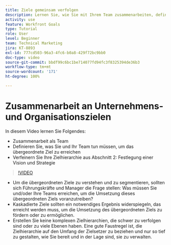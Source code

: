 ```yaml
---
title: Ziele gemeinsam verfolgen
description: Lernen Sie, wie Sie mit Ihrem Team zusammenarbeiten, definieren Sie, was Sie und Ihr Team tun müssen, um das übergeordnete Ziel zu erreichen, und verfeinern Sie Ihre Zielhierarchie.
activity: use
feature: Workfront Goals
type: Tutorial
role: User
level: Beginner
team: Technical Marketing
jira: KT-8893
exl-id: 777cd503-96a3-4fc6-b0a8-429f72bc9bb0
doc-type: video
source-git-commit: bbdf99c6bc1be714077fd94fc3f8325394de36b3
workflow-type: tm+mt
source-wordcount: '171'
ht-degree: 100%

---
```


# Zusammenarbeit an Unternehmens- und Organisationszielen

In diesem Video lernen Sie Folgendes:

* Zusammenarbeit als Team
* Definieren Sie, was Sie und Ihr Team tun müssen, um das übergeordnete Ziel zu erreichen
* Verfeinern Sie Ihre Zielhierarchie aus Abschnitt 2: Festlegung einer Vision und Strategie

>[!VIDEO](https://video.tv.adobe.com/v/335187/?quality=12&learn=on&enablevpops=1)

<!--
Pro-tips graphic
-->

* Um die übergeordneten Ziele zu verstehen und zu segmentieren, sollten sich Führungskräfte und Manager die Frage stellen: Was müssen Sie und/oder Ihre Teams erreichen, um die Umsetzung dieses übergeordneten Ziels voranzutreiben?
* Kaskadierte Ziele sollten ein notwendiges Ergebnis widerspiegeln, das erreicht werden muss, um die Umsetzung des übergeordneten Ziels zu fördern oder zu ermöglichen.
* Erstellen Sie keine komplexen Zielhierarchien, die schwer zu verfolgen sind oder zu viele Ebenen haben. Eine gute Faustregel ist, die Zielhierarchie auf den Umfang der Zielsetzer zu beziehen und nur so tief zu gestalten, wie Sie bereit und in der Lage sind, sie zu verwalten.
